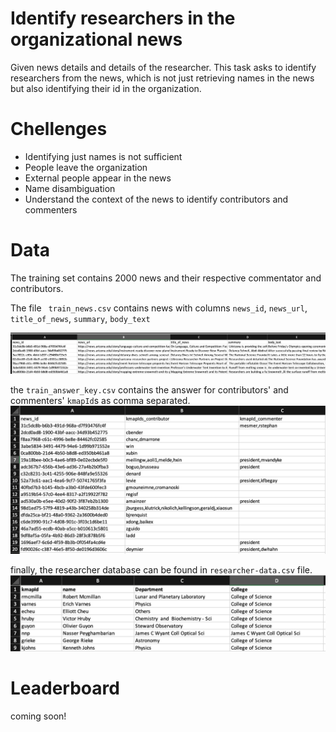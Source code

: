 # Identify researchers in the organizational news

Given news details and details of the researcher. This task asks to identify researchers from the news, which is not just retrieving names in the news but also identifying their id in the organization. 
# Chellenges 

- Identifying just names is not sufficient
- People leave the organization
- External people appear in the news
- Name disambiguation
- Understand the context of the news to identify contributors and commenters

# Data

The training set contains 2000 news and their respective commentator and contributors.

The file ` train_news.csv` contains news with columns `news_id`, `news_url`, `title_of_news`, `summary`, `body_text` 

![news details](news_details.png)

the `train_answer_key.csv` contains the answer for contributors' and commenters' `kmapId`s as comma separated. 
![answer key](answer_key.png)

finally, the researcher database can be found in `researcher-data.csv` file. 
![researcher data](name_id_mapping.png)



<!-- 
# Evaluation Metric -->


# Leaderboard
coming soon!